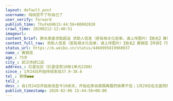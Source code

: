 ```yaml
---
layout: default_post
username: 纯纯受不了你自己了
user_verify: forward
publish_time: ThuFeb0615:44:56+08002020
crawl_time: 20200212-12:40:51
imageurl: 
content_brief: 肺炎患者求助超话 求助人信息（若有相关化验单，请上传图片）【姓名】黄钢蕊【年龄】75岁【所在城市】武汉市硚口区【所在小区、社区】红星社区（红星佳苑10栋1单元2208）【患病时间】1月24日开始持续发烧37.9-38.6【联系方式】黄穗 ●●●【病情描述】 自1月24日开始发烧至今10余天， ...全文
content_full_raw: 求助人信息（若有相关化验单，请上传图片）【姓名】黄钢蕊【年龄】75岁【所在城市】武汉市硚口区【所在小区、社区】红星社区（红星佳苑10栋1单元2208）【患病时间】1月24日开始持续发烧37.9-38.6【联系方式】黄穗●●●【病情描述】自1月24日开始发烧至今10余天，开始在家自我隔离服药效果不佳；1月29日在五医院检查CT和查血，高度疑似；2月3日在武汉市第一医院做核酸检查，确诊为阳性后继续在五医院输液共7天，身体状况越来越差，三天前开始已经出现呼吸困难，几次咳血，现已无法行动，近8天无进食，目前病人仍然在家，急需床位！
status_url: https://m.weibo.cn/status/4468995819968937
name_: 黄钢蕊
age_: 75岁
city_: 武汉市硚口区
address_: 红星社区（红星佳苑10栋1单元2208）
since_: 1月24日开始持续发烧37.9-38.6
tel_: 黄穗●●●
tel2_: 
desc_: 自1月24日开始发烧至今10余天，开始在家自我隔离服药效果不佳；1月29日在五医院检查CT和查血，高度疑似；2月3日在武汉市第一医院做核酸检查，确诊为阳性后继续在五医院输液共7天，身体状况越来越差，三天前开始已经出现呼吸困难，几次咳血，现已无法行动，近8天无进食，目前病人仍然在家，急需床位！
publish_timestamp: 2020-02-06 15:44:56+08:00
---
```

